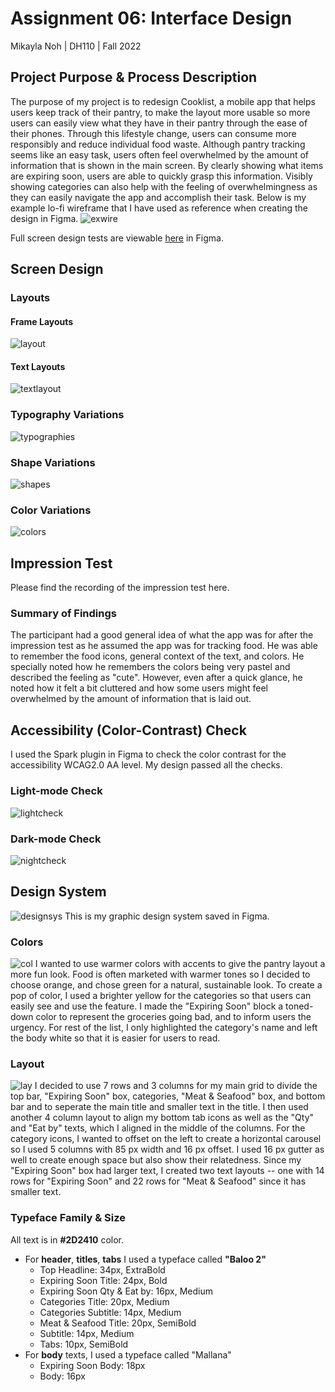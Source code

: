 # Assignment 06: Interface Design
Mikayla Noh | DH110 | Fall 2022

## Project Purpose & Process Description
The purpose of my project is to redesign Cooklist, a mobile app that helps users keep track of their pantry, to make the layout more usable so more users can easily view what they have in their pantry through the ease of their phones. Through this lifestyle change, users can consume more responsibly and reduce individual food waste. Although pantry tracking seems like an easy task, users often feel overwhelmed by the amount of information that is shown in the main screen. By clearly showing what items are expiring soon, users are able to quickly grasp this information. Visibly showing categories can also help with the feeling of overwhelmingness as they can easily navigate the app and accomplish their task. 
Below is my example lo-fi wireframe that I have used as reference when creating the design in Figma. 
![exwire](exwire.png) 

Full screen design tests are viewable [here](https://www.figma.com/file/eYioH1WNqZgr8LfyDJ2ejG/DH110_Assignment006?node-id=0%3A1) in Figma.

## Screen Design
### Layouts
#### Frame Layouts
![layout](layout.png)

#### Text Layouts
![textlayout](textlayout.png)

### Typography Variations
![typographies](typographies.png)

### Shape Variations
![shapes](shapes.png)

### Color Variations
![colors](colors.png)

## Impression Test
Please find the recording of the impression test here.
### Summary of Findings
The participant had a good general idea of what the app was for after the impression test as he assumed the app was for tracking food. He was able to remember the food icons, general context of the text, and colors. He specially noted how he remembers the colors being very pastel and described the feeling as "cute". However, even after a quick glance, he noted how it felt a bit cluttered and how some users might feel overwhelmed by the amount of information that is laid out. 

## Accessibility (Color-Contrast) Check
I used the Spark plugin in Figma to check the color contrast for the accessibility WCAG2.0 AA level. My design passed all the checks. 
### Light-mode Check
![lightcheck](lightcheck.png)

### Dark-mode Check
![nightcheck](nightcheck.png)

## Design System
![designsys](designsys.png)
This is my graphic design system saved in Figma.

### Colors
![col](col.png)
I wanted to use warmer colors with accents to give the pantry layout a more fun look. Food is often marketed with warmer tones so I decided to choose orange, and chose green for a natural, sustainable look. To create a pop of color, I used a brighter yellow for the categories so that users can easily see and use the feature. I made the "Expiring Soon" block a toned-down color to represent the groceries going bad, and to inform users the urgency. For rest of the list, I only highlighted the category's name and left the body white so that it is easier for users to read.  

### Layout
![lay](lay.png)
I decided to use 7 rows and 3 columns for my main grid to divide the top bar, "Expiring Soon" box, categories, "Meat & Seafood" box, and bottom bar and to seperate the main title and smaller text in the title. I then used another 4 column layout to align my bottom tab icons as well as the "Qty" and "Eat by" texts, which I aligned in the middle of the columns. For the category icons, I wanted to offset on the left to create a horizontal carousel so I used 5 columns with 85 px width and 16 px offset. I used 16 px gutter as well to create enough space but also show their relatedness. Since my "Expiring Soon" box had larger text, I created two text layouts -- one with 14 rows for "Expiring Soon" and 22 rows for "Meat & Seafood" since it has smaller text. 

### Typeface Family & Size
All text is in **#2D2410** color. 

* For **header**, **titles**, **tabs** I used a typeface called **"Baloo 2"**
  * Top Headline: 34px, ExtraBold
  * Expiring Soon Title: 24px, Bold
  * Expiring Soon Qty & Eat by: 16px, Medium
  * Categories Title: 20px, Medium
  * Categories Subtitle: 14px, Medium
  * Meat & Seafood Title: 20px, SemiBold
  * Subtitle: 14px, Medium 
  * Tabs: 10px, SemiBold
* For **body** texts, I used a typeface called "Mallana"
  * Expiring Soon Body: 18px
  * Body: 16px





